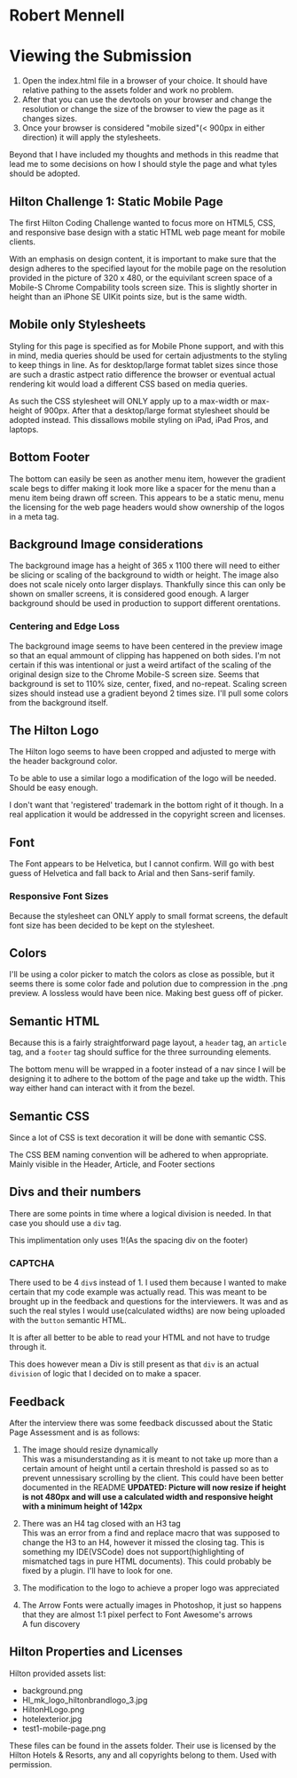 # Robert Mennell

# Viewing the Submission

1. Open the index.html file in a browser of your choice. It should have relative pathing to the assets folder and work no problem.
2. After that you can use the devtools on your browser and change the resolution or change the size of the browser to view the page as it changes sizes.
3. Once your browser is considered "mobile sized"(< 900px in either direction) it will apply the stylesheets.

Beyond that I have included my thoughts and methods in this readme that lead me to some decisions on how I should style the page and what tyles should be adopted.

## Hilton Challenge 1: Static Mobile Page

The first Hilton Coding Challenge wanted to focus more on HTML5, CSS, and responsive base design with a static HTML web page meant for mobile clients.

With an emphasis on design content, it is important to make sure that the design adheres to the specified layout for the mobile page on the resolution provided in the picture of 320 x 480, or the equivilant screen space of a Mobile-S Chrome Compability tools screen size. This is slightly shorter in height than an iPhone SE UIKit points size, but is the same width.

## Mobile only Stylesheets

Styling for this page is specified as for Mobile Phone support, and with this in mind, media queries should be used for certain adjustments to the styling to keep things in line. As for desktop/large format tablet sizes since those are such a drastic astpect ratio difference the browser or eventual actual rendering kit would load a different CSS based on media queries.

As such the CSS stylesheet will ONLY apply up to a max-width or max-height of 900px. After that a desktop/large format stylesheet should be adopted instead. This dissallows mobile styling on iPad, iPad Pros, and laptops.

## Bottom Footer

The bottom can easily be seen as another menu item, however the gradient scale begs to differ making it look more like a spacer for the menu than a menu item being drawn off screen. This appears to be a static menu, menu the licensing for the web page headers would show ownership of the logos in a meta tag.

## Background Image considerations

The background image has a height of 365 x 1100 there will need to either be slicing or scaling of the background to width or height. The image also does not scale nicely onto larger displays. Thankfully since this can only be shown on smaller screens, it is considered good enough. A larger background should be used in production to support different orentations.

### Centering and Edge Loss

The background image seems to have been centered in the preview image so that an equal ammount of clipping has happened on both sides. I'm not certain if this was intentional or just a weird artifact of the scaling of the original design size to the Chrome Mobile-S screen size. Seems that background is set to 110% size, center, fixed, and no-repeat. Scaling screen sizes should instead use a gradient beyond 2 times size. I'll pull some colors from the background itself.

## The Hilton Logo

The Hilton logo seems to have been cropped and adjusted to merge with the header background color.

To be able to use a similar logo a modification of the logo will be needed. Should be easy enough.

I don't want that 'registered' trademark in the bottom right of it though. In a real application it would be addressed in the copyright screen and licenses.

## Font

The Font appears to be Helvetica, but I cannot confirm. Will go with best guess of Helvetica and fall back to Arial and then Sans-serif family.

### Responsive Font Sizes

Because the stylesheet can ONLY apply to small format screens, the default font size has been decided to be kept on the stylesheet.

## Colors

I'll be using a color picker to match the colors as close as possible, but it seems there is some color fade and polution due to compression in the .png preview. A lossless would have been nice. Making best guess off of picker.

## Semantic HTML

Because this is a fairly straightforward page layout, a `header` tag, an `article` tag, and a `footer` tag should suffice for the three surrounding elements.

The bottom menu will be wrapped in a footer instead of a nav since I will be designing it to adhere to the bottom of the page and take up the width. This way either hand can interact with it from the bezel.

## Semantic CSS

Since a lot of CSS is text decoration it will be done with semantic CSS.

The CSS BEM naming convention will be adhered to when appropriate. Mainly visible in the Header, Article, and Footer sections

## Divs and their numbers

There are some points in time where a logical division is needed. In that case you should use a `div` tag.

This implimentation only uses 1!(As the spacing div on the footer)

### CAPTCHA

There used to be 4 `div`s instead of 1. I used them because I wanted to make certain that my code example was actually read. This was meant to be brought up in the feedback and questions for the interviewers. It was and as such the real styles I would use(calculated widths) are now being uploaded with the `button` semantic HTML.

It is after all better to be able to read your HTML and not have to trudge through it.

This does however mean a Div is still present as that `div` is an actual `division` of logic that I decided on to make a spacer.

## Feedback

After the interview there was some feedback discussed about the Static Page Assessment and is as follows:

1. The image should resize dynamically  
This was a misunderstanding as it is meant to not take up more than a certain amount of height until a certain threshold is passed so as to prevent unnessisary scrolling by the client. This could have been better documented in the README
**UPDATED: Picture will now resize if height is not 480px and will use a calculated width and responsive height with a minimum height of 142px**

2. There was an H4 tag closed with an H3 tag  
This was an error from a find and replace macro that was supposed to change the H3 to an H4, however it missed the closing tag. This is something my IDE(VSCode) does not support(highlighting of mismatched tags in pure HTML documents). This could probably be fixed by a plugin. I'll have to look for one.

3. The modification to the logo to achieve a proper logo was appreciated

4. The Arrow Fonts were actually images in Photoshop, it just so happens that they are almost 1:1 pixel perfect to Font Awesome's arrows  
A fun discovery

## Hilton Properties and Licenses

Hilton provided assets list:

- background.png
- Hl_mk_logo_hiltonbrandlogo_3.jpg
- HiltonHLogo.png
- hotelexterior.jpg
- test1-mobile-page.png

These files can be found in the assets folder. Their use is licensed by the Hilton Hotels & Resorts, any and all copyrights belong to them. Used with permission.
